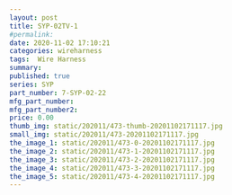 ```yaml
---
layout: post
title: SYP-02TV-1
#permalink: 
date: 2020-11-02 17:10:21
categories: wireharness
tags:  Wire Harness
summary: 
published: true 
series: SYP
part_number: 7-SYP-02-22
mfg_part_number: 
mfg_part_number2: 
price: 0.00
thumb_img: static/202011/473-thumb-20201102171117.jpg
small_img: static/202011/473-20201102171117.jpg
the_image_1: static/202011/473-0-20201102171117.jpg
the_image_2: static/202011/473-1-20201102171117.jpg
the_image_3: static/202011/473-2-20201102171117.jpg
the_image_4: static/202011/473-3-20201102171117.jpg
the_image_5: static/202011/473-4-20201102171117.jpg
---
```



